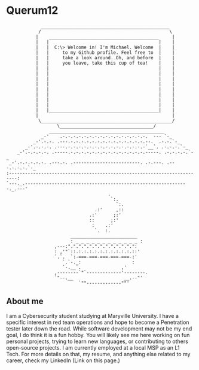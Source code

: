  # Querum12
```
             ________________________________________________
            /                                                \ 
           |    _________________________________________     |
           |   |                                         |    |
           |   |  C:\> Welcome in! I'm Michael. Welcome  |    |
           |   |     to my Github profile. Feel free to  |    |
           |   |     take a look around. Oh, and before  |    |
           |   |     you leave, take this cup of tea!    |    |
           |   |                                         |    |
           |   |                                         |    |         
           |   |                                         |    |
           |   |                                         |    |
           |   |                                         |    |
           |   |                                         |    |
           |   |                                         |    |
           |   |                                         |    |
           |   |_________________________________________|    |
           |                                                  |                           
            \_________________________________________________/                                                          
                   \___________________________________/
                ___________________________________________
             _-'    .-.-.-.-.-.-.-.-.-.-.-.-.-.-.-.-.  --- `-_
          _-'.-.-. .---.-.-.-.-.-.-.-.-.-.-.-.-.-.-.--.  .-.-.`-_
       _-'.-.-.-. .---.-.-.-.-.-.-.-.-.-.-.-.-.-.-.-`__`. .-.-.-.`-_
    _-'.-.-.-.-. .-----.-.-.-.-.-.-.-.-.-.-.-.-.-.-.-----. .-.-.-.-.`-_
 _-'.-.-.-.-.-. .---.-. .-------------------------. .-.---. .---.-.-.-.`-_
:-------------------------------------------------------------------------:
`---._.-------------------------------------------------------------._.---'                   
                                      .
                                       `:. 
                                         `:.
                                 .:'     ,::
                               .:'      ;:'
                               ::      ;:'
                                :    .:'
                                 `.  :.
                        _________________________
                        : _ _ _ _ _ _ _ _ _ _ _ _ :
                  ,---:".".".".".".".".".".".".":
                  : ,'"`::.:.:.:.:.:.:.:.:.:.:.::'
                  `.`.  `:-===-===-===-===-===-:'
                     `.`-._:                   :
                     `-.__`.               ,' 
                  ,--------`"`-------------'--------.
                  `"--.__                   __.--"'
                           `""-------------""'
```
## About me 
I am a Cybersecurity student studying at Maryville University. I have a specific interest in red team operations and hope to become a Penetration tester later down the road. While software development may not be my end goal, I do think it is a fun hobby. You will likely see me here working on fun personal projects, trying to learn new languages, or contributing to others open-source projects. I am currently employed at a local MSP as an L1 Tech. For more details on that, my resume, and anything else related to my career, check my LinkedIn (Link on this page.) 
